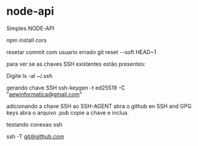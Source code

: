 # node-api
Simples NODE-API

npm install cors

resetar commit com usuario errado
git reset --soft HEAD~1


para ver se as chaves SSH existentes estão presentes:

Digite ls -al ~/.ssh

gerando chave SSH
ssh-keygen -t ed25519 -C "aewinformatica@gmail.com"

adicionando a chave SSH ao SSH-AGENT
abra o github en SSH and GPG keys
abra o arquivo .pub copie a chave e inclua.

testando conexao ssh

ssh -T git@github.com
